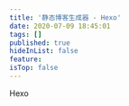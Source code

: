 ```yaml
---
title: '静态博客生成器 - Hexo'
date: 2020-07-09 18:45:01
tags: []
published: true
hideInList: false
feature: 
isTop: false
---
```


Hexo